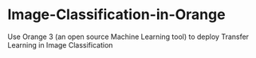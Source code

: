 # Image-Classification-in-Orange
Use Orange 3 (an open source Machine Learning tool) to deploy Transfer Learning in Image Classification
